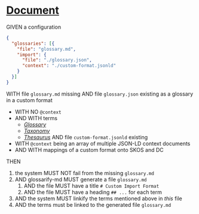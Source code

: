 # [Document](#document)

GIVEN a configuration

```json
{
  "glossaries": [{
    "file": "glossary.md",
    "import": {
      "file": "./glossary.json",
      "context": "./custom-format.jsonld"
    }
  }]
}
```

WITH file `glossary.md` missing
AND file `glossary.json` existing as a glossary in a custom format

*   WITH NO `@context`
*   AND WITH terms
    *   *[Glossary][1]*
    *   *[Taxonomy][2]*
    *   *[Thesaurus][3]*
        AND file `custom-format.jsonld` existing
*   WITH `@context` being an array of multiple JSON-LD context documents
*   AND WITH mappings of a custom format onto SKOS and DC

THEN

1.  the system MUST NOT fail from the missing `glossary.md`
2.  AND glossarify-md MUST generate a file `glossary.md`
    1.  AND the file MUST have a title `# Custom Import Format`
    2.  AND the file MUST have a heading `## ...` for each term
3.  AND the system MUST linkify the terms mentioned above in *this* file
4.  AND the terms must be linked to the generated file `glossary.md`

[1]: ./glossary.md#glossary "Glossaries are collections of terms and their definitions."

[2]: ./glossary.md#taxonomy "Taxonomies are classification schemes."

[3]: ./glossary.md#thesaurus "Thesauri are word nets."
